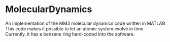 # MolecularDynamics
An implementation of the MM3 molecular dynamics code written in MATLAB
This code makes it possible to let an atomic system evolve in time. Currently, it has a benzene ring hard-coded into the software. 
